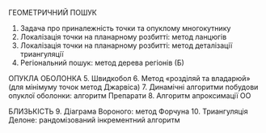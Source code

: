 ГЕОМЕТРИЧНИЙ ПОШУК
1. Задача про приналежність точки та опуклому многокутнику
2. Локалізація точки на планарному розбитті: метод ланцюгів
3. Локалізація точки на планарному розбитті: метод деталізації триангуляції
4. Регіональний пошук: метод дерева регіонів (Б)

ОПУКЛА ОБОЛОНКА
5. Швидкобол
6. Метод «розділяй та владарюй» (для мінімуму точок метод Джарвіса)
7. Динамічні алгоритми побудови опуклої оболонки: алгоритм Препарати
8. Алгоритм апроксимації ОО

БЛИЗЬКІСТЬ
9. Діаграма Вороного: метод Форчуна
10. Триангуляція Делоне: рандомізований інкрементний алгоритм
